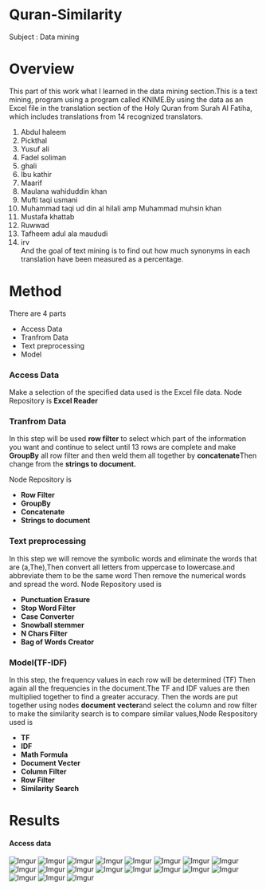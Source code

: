 # Quran-Similarity
Subject : Data mining 
# Overview
   This part of this work what I learned in the data mining section.This is a text mining, program using a program called KNIME.By using the data as an Excel file in the translation section of the Holy Quran from Surah Al Fatiha, which includes translations from 14 recognized translators.
 1.  Abdul haleem 
 2.  Pickthal 
 3.  Yusuf ali 
 4.  Fadel soliman 
 5.  ghali 
 6.  Ibu kathir 
 7.  Maarif 
 8.  Maulana wahiduddin khan 
 9.  Mufti taqi usmani 
10.  Muhammad taqi ud din al hilali amp Muhammad muhsin khan 
11.  Mustafa khattab 
12.  Ruwwad 
13.  Tafheem adul ala maududi 
14.  irv                                 
        And the goal of text mining is to find out how much synonyms in each translation have been measured as a percentage. 
# Method 
There are 4 parts 
 * Access Data
 * Tranfrom Data
 * Text preprocessing
 * Model
### Access Data 
Make a selection of the specified data used is the Excel file data.
   Node Repository is
  **Excel Reader**
### Tranfrom Data
In this step will be used **row filter** to select which part of the information you want and continue to select until 13 rows are complete and make **GroupBy** all row filter
and then weld them all together by **concatenate**Then change from the **strings to document.**

Node Repository is
 * **Row Filter** 
 * **GroupBy**
 * **Concatenate**
 * **Strings to document**
### Text preprocessing
In this step we will remove the symbolic words and eliminate the words that are (a,The),Then convert all letters from uppercase to lowercase.and abbreviate them to be the same word
Then remove the numerical words and spread the word. Node Repository used is
 * **Punctuation Erasure**
 * **Stop Word Filter**
 * **Case Converter**
 * **Snowball stemmer**
 * **N Chars Filter**
 * **Bag of Words Creator**
### Model(TF-IDF)
In this step, the frequency values ​​in each row will be determined (TF) Then again all the frequencies in the document.The TF and IDF values ​​are then multiplied together to find a greater accuracy.
Then the words are put together using nodes **document vecter**and select the column and row filter to make the similarity search is to compare similar values,Node Respository used is
 * **TF**
 * **IDF**
 * **Math Formula**
 * **Document Vecter**
 * **Column Filter**
 * **Row Filter**
 * **Similarity Search**
# Results
#### Access data

![Imgur](https://i.imgur.com/PbdX3Uq.jpg)
![Imgur](https://i.imgur.com/SG5aAmn.jpg)
![Imgur](https://i.imgur.com/XG8Bmsi.jpg)
![Imgur](https://i.imgur.com/1Roy7RB.jpg)
![Imgur](https://i.imgur.com/IvdaYP7.jpg)
![Imgur](https://i.imgur.com/SX0kwmb.jpg)
![Imgur](https://i.imgur.com/oxLPTyi.jpg)
![Imgur](https://i.imgur.com/5IOPVMg.jpg)
![Imgur](https://i.imgur.com/gg9udLu.jpg)
![Imgur](https://i.imgur.com/AAKoMbK.jpg)
![Imgur](https://i.imgur.com/BTNU6fY.jpg)
![Imgur](https://i.imgur.com/pfEjxGR.jpg)
![Imgur](https://i.imgur.com/fD5kfjR.jpg)
![Imgur](https://i.imgur.com/Ove3exg.jpg)
![Imgur](https://i.imgur.com/D0X7Spp.jpg)
![Imgur](https://i.imgur.com/l6uCcur.jpg)
![Imgur](https://i.imgur.com/81Vepjg.jpg)
![Imgur](https://i.imgur.com/Plxj80k.jpg)
![Imgur](https://i.imgur.com/PD58zE0.jpg)



